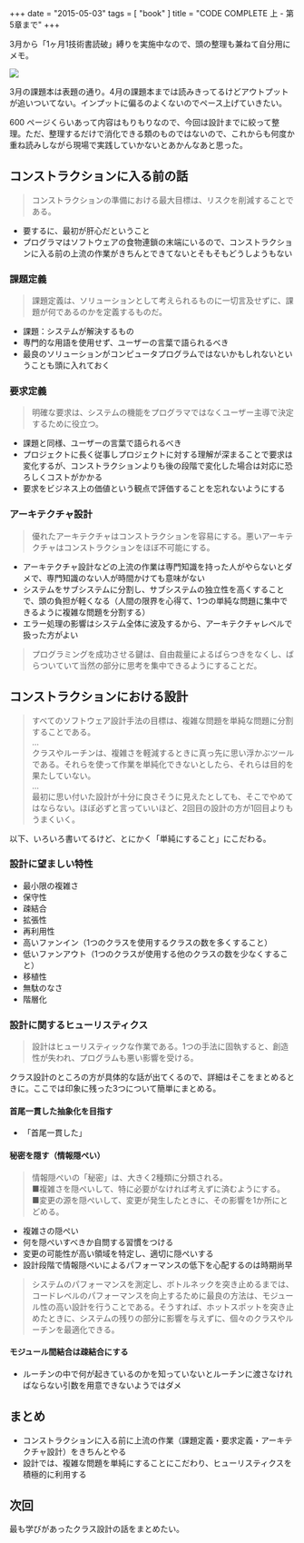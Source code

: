 +++
date = "2015-05-03"
tags = [ "book" ]
title = "CODE COMPLETE 上 - 第5章まで"
+++

3月から「1ヶ月1技術書読破」縛りを実施中なので、頭の整理も兼ねて自分用にメモ。

<a href="http://www.amazon.co.jp/gp/product/489100455X/ref=as_li_ss_il?ie=UTF8&camp=247&creative=7399&creativeASIN=489100455X&linkCode=as2&tag=k1ch1-22"><img border="0" src="https://ws-fe.amazon-adsystem.com/widgets/q?_encoding=UTF8&ASIN=489100455X&Format=_SL250_&ID=AsinImage&MarketPlace=JP&ServiceVersion=20070822&WS=1&tag=k1ch1-22" ></a><img src="https://ir-jp.amazon-adsystem.com/e/ir?t=k1ch1-22&l=as2&o=9&a=489100455X" width="1" height="1" border="0" alt="" style="border:none !important; margin:0px !important;" />

<!--more-->

3月の課題本は表題の通り。4月の課題本までは読みきってるけどアウトプットが追いついてない。インプットに偏るのよくないのでペース上げていきたい。

600 ページくらいあって内容はもりもりなので、今回は設計までに絞って整理。ただ、整理するだけで消化できる類のものではないので、これからも何度か重ね読みしながら現場で実践していかないとあかんなあと思った。

## コンストラクションに入る前の話

> コンストラクションの準備における最大目標は、リスクを削減することである。

- 要するに、最初が肝心だということ
- プログラマはソフトウェアの食物連鎖の末端にいるので、コンストラクションに入る前の上流の作業がきちんとできてないとそもそもどうしようもない

### 課題定義

> 課題定義は、ソリューションとして考えられるものに一切言及せずに、課題が何であるのかを定義するものだ。

- 課題：システムが解決するもの
- 専門的な用語を使用せず、ユーザーの言葉で語られるべき
- 最良のソリューションがコンピュータプログラムではないかもしれないということも頭に入れておく

### 要求定義

> 明確な要求は、システムの機能をプログラマではなくユーザー主導で決定するために役立つ。

- 課題と同様、ユーザーの言葉で語られるべき
- プロジェクトに長く従事しプロジェクトに対する理解が深まることで要求は変化するが、コンストラクションよりも後の段階で変化した場合は対応に恐ろしくコストがかかる
- 要求をビジネス上の価値という観点で評価することを忘れないようにする

### アーキテクチャ設計

> 優れたアーキテクチャはコンストラクションを容易にする。悪いアーキテクチャはコンストラクションをほぼ不可能にする。

- アーキテクチャ設計などの上流の作業は専門知識を持った人がやらないとダメで、専門知識のない人が時間かけても意味がない
- システムをサブシステムに分割し、サブシステムの独立性を高くすることで、頭の負担が軽くなる（人間の限界を心得て、1つの単純な問題に集中できるように複雑な問題を分割する）
- エラー処理の影響はシステム全体に波及するから、アーキテクチャレベルで扱った方がよい

> プログラミングを成功させる鍵は、自由裁量によるばらつきをなくし、ばらついていて当然の部分に思考を集中できるようにすることだ。

## コンストラクションにおける設計

> すべてのソフトウェア設計手法の目標は、複雑な問題を単純な問題に分割することである。  
> ...  
> クラスやルーチンは、複雑さを軽減するときに真っ先に思い浮かぶツールである。それらを使って作業を単純化できないとしたら、それらは目的を果たしていない。  
> ...  
> 最初に思い付いた設計が十分に良さそうに見えたとしても、そこでやめてはならない。ほぼ必ずと言っていいほど、2回目の設計の方が1回目よりもうまくいく。

以下、いろいろ書いてるけど、とにかく「単純にすること」にこだわる。

### 設計に望ましい特性

- 最小限の複雑さ
- 保守性
- 疎結合
- 拡張性
- 再利用性
- 高いファンイン（1つのクラスを使用するクラスの数を多くすること）
- 低いファンアウト（1つのクラスが使用する他のクラスの数を少なくすること）
- 移植性
- 無駄のなさ
- 階層化

### 設計に関するヒューリスティクス

> 設計はヒューリスティックな作業である。1つの手法に固執すると、創造性が失われ、プログラムも悪い影響を受ける。

クラス設計のところの方が具体的な話が出てくるので、詳細はそこをまとめるときに。ここでは印象に残った3つについて簡単にまとめる。

#### 首尾一貫した抽象化を目指す

- 「首尾一貫した」

#### 秘密を隠す（情報隠ぺい）

> 情報隠ぺいの「秘密」は、大きく2種類に分類される。  
> ■複雑さを隠ぺいして、特に必要がなければ考えずに済むようにする。  
> ■変更の源を隠ぺいして、変更が発生したときに、その影響を1か所にとどめる。

- 複雑さの隠ぺい
- 何を隠ぺいすべきか自問する習慣をつける
- 変更の可能性が高い領域を特定し、適切に隠ぺいする
- 設計段階で情報隠ぺいによるパフォーマンスの低下を心配するのは時期尚早

> システムのパフォーマンスを測定し、ボトルネックを突き止めるまでは、コードレベルのパフォーマンスを向上するために最良の方法は、モジュール性の高い設計を行うことである。そうすれば、ホットスポットを突き止めたときに、システムの残りの部分に影響を与えずに、個々のクラスやルーチンを最適化できる。

#### モジュール間結合は疎結合にする

- ルーチンの中で何が起きているのかを知っていないとルーチンに渡さなければならない引数を用意できないようではダメ

## まとめ

- コンストラクションに入る前に上流の作業（課題定義・要求定義・アーキテクチャ設計）をきちんとやる
- 設計では、複雑な問題を単純にすることにこだわり、ヒューリスティクスを積極的に利用する

## 次回

最も学びがあったクラス設計の話をまとめたい。

